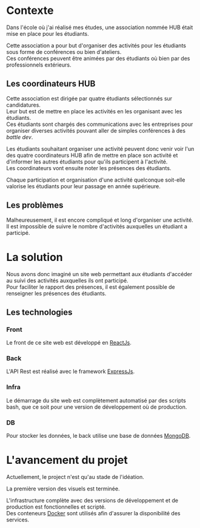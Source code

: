 # Contexte

Dans l'école où j'ai réalisé mes études, une association nommée HUB était mise en place pour les étudiants.

Cette association a pour but d'organiser des activités pour les étudiants sous forme de conférences ou bien d'ateliers.  
Ces conférences peuvent être animées par des étudiants où bien par des professionnels extérieurs.

## Les coordinateurs HUB

Cette association est dirigée par quatre étudiants sélectionnés sur candidatures.  
Leur but est de mettre en place les activités en les organisant avec les étudiants.  
Ces étudiants sont chargés des communications avec les entreprises pour organiser diverses activités pouvant aller de simples conférences à des _battle dev_.  

Les étudiants souhaitant organiser une activité peuvent donc venir voir l'un des quatre coordinateurs HUB afin de mettre en place son activité et d'informer les autres étudiants pour qu'ils participent à l'activité.  
Les coordinateurs vont ensuite noter les présences des étudiants.

Chaque participation et organisation d'une activité quelconque soit-elle valorise les étudiants pour leur passage en année supérieure.

## Les problèmes

Malheureusement, il est encore compliqué et long d'organiser une activité.  
Il est impossible de suivre le nombre d'activités auxquelles un étudiant a participé.

# La solution

Nous avons donc imaginé un site web permettant aux étudiants d'accéder au suivi des activités auxquelles ils ont participé.  
Pour faciliter le rapport des présences, il est également possible de renseigner les présences des étudiants.

## Les technologies

### Front

Le front de ce site web est développé en [ReactJs](https://fr.reactjs.org/).

### Back

L'API Rest est réalisé avec le framework [ExpressJs](https://expressjs.com/fr/).

### Infra

Le démarrage du site web est complètement automatisé par des scripts bash, que ce soit pour une version de développement où de production.

### DB

Pour stocker les données, le back utilise une base de données [MongoDB](https://www.mongodb.com/docs/drivers/node/current/).

# L'avancement du projet

Actuellement, le project n'est qu'au stade de l'idéation.

La première version des visuels est terminée.

L'infrastructure complète avec des versions de développement et de production est fonctionnelles et scripté.  
Des conteneurs [Docker](https://www.docker.com/) sont utilisés afin d'assurer la disponibilité des services.
